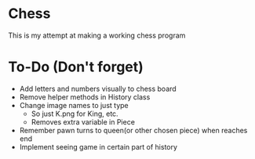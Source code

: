 # Chess
This is my attempt at making a working chess program

# To-Do (Don't forget)
- Add letters and numbers visually to chess board
- Remove helper methods in History class
- Change image names to just type
	- So just K.png for King, etc.
	- Removes extra variable in Piece
- Remember pawn turns to queen(or other chosen piece) when reaches end
- Implement seeing game in certain part of history
